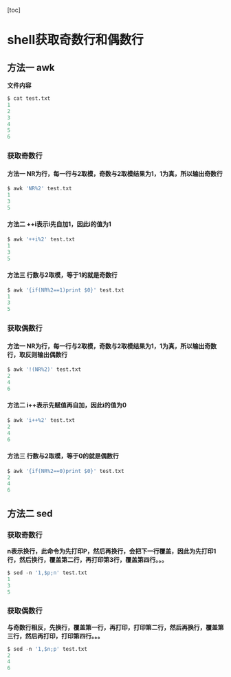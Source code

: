 [toc]



# shell获取奇数行和偶数行



## 方法一	awk

**文件内容**

```python
$ cat test.txt
1
2
3
4
5
6
```



### 获取奇数行

#### 方法一	NR为行，每一行与2取模，奇数与2取模结果为1，1为真，所以输出奇数行

```python
$ awk 'NR%2' test.txt
1
3
5
```



#### 方法二	++i表示i先自加1，因此i的值为1

```python
$ awk '++i%2' test.txt
1
3
5
```



#### 方法三	行数与2取模，等于1的就是奇数行

```python
$ awk '{if(NR%2==1)print $0}' test.txt
1
3
5
```



### 获取偶数行

#### 方法一	NR为行，每一行与2取模，奇数与2取模结果为1，1为真，所以输出奇数行，取反则输出偶数行

```python
$ awk '!(NR%2)' test.txt
2
4
6
```



#### 方法二	i++表示先赋值再自加，因此i的值为0

```python
$ awk 'i++%2' test.txt
2
4
6
```



#### 方法三	行数与2取模，等于0的就是偶数行

```python
$ awk '{if(NR%2==0)print $0}' test.txt
2
4
6
```



## 方法二	sed

### 获取奇数行

**n表示换行，此命令为先打印P，然后再换行，会把下一行覆盖，因此为先打印1行，然后换行，覆盖第二行，再打印第3行，覆盖第四行。。。**

```python
$ sed -n '1,$p;n' test.txt
1
3
5
```



### 获取偶数行

**与奇数行相反，先换行，覆盖第一行，再打印，打印第二行，然后再换行，覆盖第三行，然后再打印，打印第四行。。。**

```python
$ sed -n '1,$n;p' test.txt
2
4
6
```

